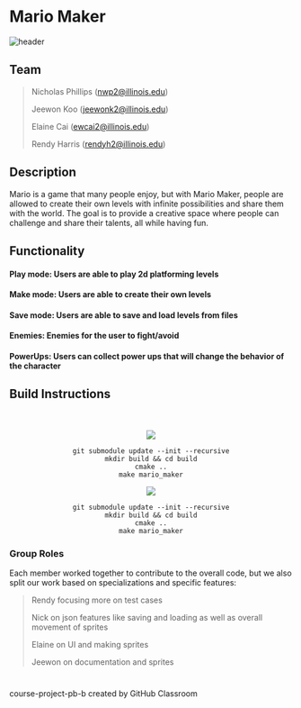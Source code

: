 # Mario Maker



![header](https://capsule-render.vercel.app/api?type=soft&&color=timeAuto&height=200&section=header&text=Mario%20Maker&fontSize=60&fontAlignY=43&desc=CS+222+@+Software+Design+Lab+Project&descAlign=50&descAlignY=70&animation=twinkling)

## 

## Team 
> Nicholas Phillips (nwp2@illinois.edu)
>
> Jeewon Koo (jeewonk2@illinois.edu)
> 
> Elaine Cai (ewcai2@illinois.edu)
> 
> Rendy Harris (rendyh2@illinois.edu)

## Description 

Mario is a game that many people enjoy, but with Mario Maker, people are allowed to create their own levels with infinite possibilities and share them with the world. The goal is to provide a creative space where people can challenge and share their talents, all while having fun.


## Functionality 

#### Play mode: Users are able to play 2d platforming levels
#### Make mode: Users are able to create their own levels
#### Save mode: Users are able to save and load levels from files
#### Enemies: Enemies for the user to fight/avoid
#### PowerUps: Users can collect power ups that will change the behavior of the character

## Build Instructions

<div align=center>

</br></br>
<img src="https://img.shields.io/badge/Windows-0078D6?style=for-the-badge&logo=Windows&logoColor=white"></br>
```
git submodule update --init --recursive
mkdir build && cd build
cmake ..
make mario_maker
```
<img src="https://img.shields.io/badge/mac%20OS-000000?style=for-the-badge&logo=MacOS&logoColor=white"></br>

```
git submodule update --init --recursive
mkdir build && cd build
cmake ..
make mario_maker
```

</div>

### Group Roles

Each member worked together to contribute to the overall code, but we also split our work based on specializations and specific features:
> Rendy focusing more on test cases
> 
> Nick on json features like saving and loading as well as overall movement of sprites
> 
> Elaine on UI and making sprites
>
> Jeewon on documentation and sprites


#
course-project-pb-b created by GitHub Classroom


